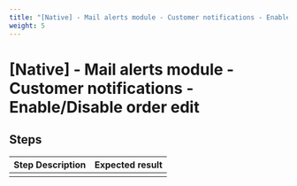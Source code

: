```yaml
---
title: "[Native] - Mail alerts module - Customer notifications - Enable/Disable order edit"
weight: 5
---
```


# [Native] - Mail alerts module - Customer notifications - Enable/Disable order edit
## Steps
| Step Description | Expected result |
| ----- | ----- |
|  |  |
